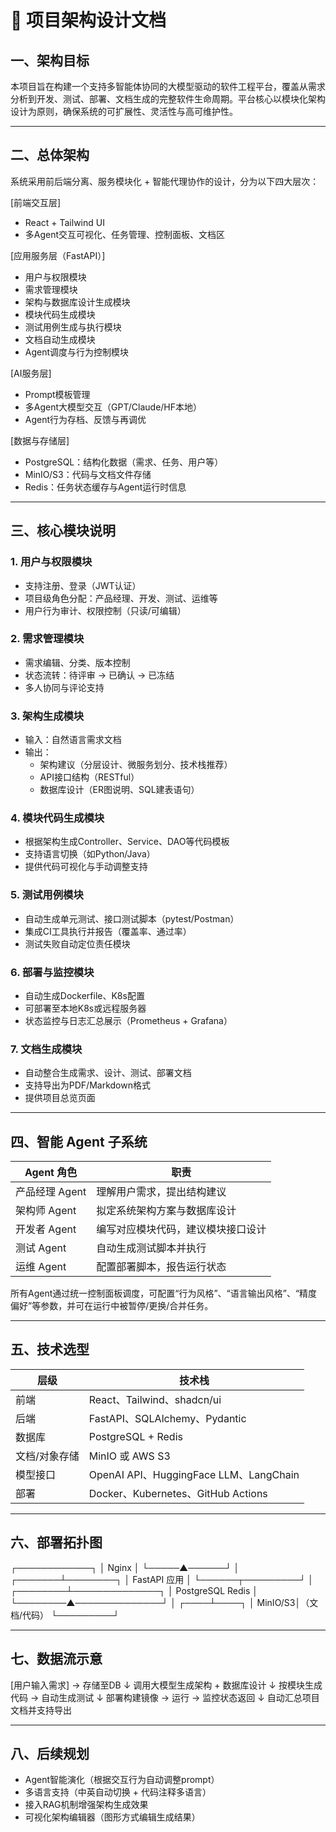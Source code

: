 # 📐 项目架构设计文档

## 一、架构目标

本项目旨在构建一个支持多智能体协同的大模型驱动的软件工程平台，覆盖从需求分析到开发、测试、部署、文档生成的完整软件生命周期。平台核心以模块化架构设计为原则，确保系统的可扩展性、灵活性与高可维护性。

---

## 二、总体架构

系统采用前后端分离、服务模块化 + 智能代理协作的设计，分为以下四大层次：

[前端交互层]
- React + Tailwind UI
- 多Agent交互可视化、任务管理、控制面板、文档区

[应用服务层（FastAPI）]
- 用户与权限模块
- 需求管理模块
- 架构与数据库设计生成模块
- 模块代码生成模块
- 测试用例生成与执行模块
- 文档自动生成模块
- Agent调度与行为控制模块

[AI服务层]
- Prompt模板管理
- 多Agent大模型交互（GPT/Claude/HF本地）
- Agent行为存档、反馈与再调优

[数据与存储层]
- PostgreSQL：结构化数据（需求、任务、用户等）
- MinIO/S3：代码与文档文件存储
- Redis：任务状态缓存与Agent运行时信息


---

## 三、核心模块说明

### 1. 用户与权限模块

- 支持注册、登录（JWT认证）
- 项目级角色分配：产品经理、开发、测试、运维等
- 用户行为审计、权限控制（只读/可编辑）

### 2. 需求管理模块

- 需求编辑、分类、版本控制
- 状态流转：待评审 → 已确认 → 已冻结
- 多人协同与评论支持

### 3. 架构生成模块

- 输入：自然语言需求文档
- 输出：
  - 架构建议（分层设计、微服务划分、技术栈推荐）
  - API接口结构（RESTful）
  - 数据库设计（ER图说明、SQL建表语句）

### 4. 模块代码生成模块

- 根据架构生成Controller、Service、DAO等代码模板
- 支持语言切换（如Python/Java）
- 提供代码可视化与手动调整支持

### 5. 测试用例模块

- 自动生成单元测试、接口测试脚本（pytest/Postman）
- 集成CI工具执行并报告（覆盖率、通过率）
- 测试失败自动定位责任模块

### 6. 部署与监控模块

- 自动生成Dockerfile、K8s配置
- 可部署至本地K8s或远程服务器
- 状态监控与日志汇总展示（Prometheus + Grafana）

### 7. 文档生成模块

- 自动整合生成需求、设计、测试、部署文档
- 支持导出为PDF/Markdown格式
- 提供项目总览页面

---

## 四、智能 Agent 子系统

| Agent 角色 | 职责 |
|------------|------|
| 产品经理 Agent | 理解用户需求，提出结构建议 |
| 架构师 Agent | 拟定系统架构方案与数据库设计 |
| 开发者 Agent | 编写对应模块代码，建议模块接口设计 |
| 测试 Agent | 自动生成测试脚本并执行 |
| 运维 Agent | 配置部署脚本，报告运行状态 |

所有Agent通过统一控制面板调度，可配置“行为风格”、“语言输出风格”、“精度偏好”等参数，并可在运行中被暂停/更换/合并任务。

---

## 五、技术选型

| 层级 | 技术栈 |
|------|--------|
| 前端 | React、Tailwind、shadcn/ui |
| 后端 | FastAPI、SQLAlchemy、Pydantic |
| 数据库 | PostgreSQL + Redis |
| 文档/对象存储 | MinIO 或 AWS S3 |
| 模型接口 | OpenAI API、HuggingFace LLM、LangChain |
| 部署 | Docker、Kubernetes、GitHub Actions |

---

## 六、部署拓扑图

   ┌────────────┐
   │   Nginx    │
   └─────▲──────┘
         │
 ┌───────┴────────┐
 │   FastAPI 应用 │
 └──────┬─────────┘
        │
┌────────┴──────────────┐
│ PostgreSQL Redis │
└────────▲──────────────┘
│
┌────┴────┐
│ MinIO/S3│（文档/代码）
└─────────┘

---

## 七、数据流示意

[用户输入需求] → 存储至DB
↓
调用大模型生成架构 + 数据库设计
↓
按模块生成代码 → 自动生成测试
↓
部署构建镜像 → 运行 → 监控状态返回
↓
自动汇总项目文档并支持导出


---

## 八、后续规划

- Agent智能演化（根据交互行为自动调整prompt）
- 多语言支持（中英自动切换 + 代码注释多语言）
- 接入RAG机制增强架构生成效果
- 可视化架构编辑器（图形方式编辑生成结果）

